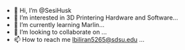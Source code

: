 - 👋 Hi, I’m @SesiHusk
- 👀 I’m interested in 3D Printering Hardware and Software...
- 🌱 I’m currently learning Marlin...
- 💞️ I’m looking to collaborate on ...
- 📫 How to reach me lbiliran5265@sdsu.edu ...

<!---
SesiHusk/SesiHusk is a ✨ special ✨ repository because its `README.md` (this file) appears on your GitHub profile.
You can click the Preview link to take a look at your changes.
--->

